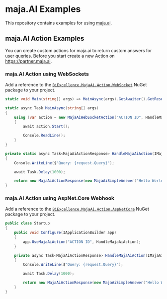 # maja.AI Examples

This repository contains examples for using [maja.ai](https://maja.ai).

## maja.AI Action Examples

You can create custom actions for maja.ai to return custom answers for user queries.
Before you start create a new Action on https://partner.maja.ai.


### maja.AI Action using WebSockets

Add a reference to the [`BiExcellence.MajaAi.Action.WebSocket`](https://www.nuget.org/packages/BiExcellence.MajaAi.Action.WebSocket/) NuGet package to your project.

```csharp
static void Main(string[] args) => MainAsync(args).GetAwaiter().GetResult();

static async Task MainAsync(string[] args)
{
    using (var action = new MajaAiWebSocketAction("ACTION ID", HandleMajaAiAction))
    {
        await action.Start();

        Console.ReadLine();
    }
}

private static async Task<MajaAiActionResponse> HandleMajaAiAction(IMajaAiActionRequest request, CancellationToken cancellationToken)
{
    Console.WriteLine($"Query: {request.Query}");

    await Task.Delay(1000);

    return new MajaAiActionResponse(new MajaAiSimpleAnswer("Hello World!"));
}
```

### maja.AI Action using AspNet.Core Webhook

Add a reference to the [`BiExcellence.MajaAi.Action.AspNetCore`](https://www.nuget.org/packages/BiExcellence.MajaAi.Action.AspNetCore/) NuGet package to your project.

```csharp
public class Startup
{
    public void Configure(IApplicationBuilder app)
    {
        app.UseMajaAiAction("ACTION ID", HandleMajaAiAction);
    }

    private async Task<MajaAiActionResponse> HandleMajaAiAction(IMajaAiActionRequest request, CancellationToken cancellationToken)
    {
        Console.WriteLine($"Query: {request.Query}");

        await Task.Delay(1000);

        return new MajaAiActionResponse(new MajaAiSimpleAnswer("Hello World!"));
    }
}
```
